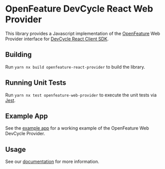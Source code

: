 # OpenFeature DevCycle React Web Provider

This library provides a Javascript implementation of the [OpenFeature](https://openfeature.dev/) Web Provider interface for [DevCycle React Client SDK](https://docs.devcycle.com/sdk/client-side-sdks/react/).

## Building

Run `yarn nx build openfeature-react-provider` to build the library.

## Running Unit Tests

Run `yarn nx test openfeature-web-provider` to execute the unit tests via [Jest](https://jestjs.io).

## Example App

See the [example app](/dev-apps/openfeature-web) for a working example of the OpenFeature Web DevCycle Provider.

## Usage

See our [documentation](https://docs.devcycle.com/sdk/client-side-sdks/react/react-openfeature) for more information.

